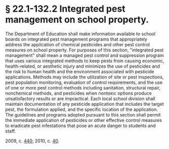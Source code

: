 # § 22.1-132.2 Integrated pest management on school property.

<p>The Department of Education shall make information available to school boards on integrated pest management programs that appropriately address the application of chemical pesticides and other pest control measures on school property. For purposes of this section, "integrated pest management" shall mean a managed pest control and suppression program that uses various integrated methods to keep pests from causing economic, health-related, or aesthetic injury and minimizes the use of pesticides and the risk to human health and the environment associated with pesticide applications. Methods may include the utilization of site or pest inspections, pest population monitoring, evaluation of control requirements, and the use of one or more pest control methods including sanitation, structural repair, nonchemical methods, and pesticides when nontoxic options produce unsatisfactory results or are impractical. Each local school division shall maintain documentation of any pesticide application that includes the target pest, the formulation applied, and the specific location of the application. The guidelines and programs adopted pursuant to this section shall permit the immediate application of pesticides or other effective control measures to eradicate pest infestations that pose an acute danger to students and staff.</p><p>2009, c. <a href='http://lis.virginia.gov/cgi-bin/legp604.exe?091+ful+CHAP0440'>440</a>; 2010, c. <a href='http://lis.virginia.gov/cgi-bin/legp604.exe?101+ful+CHAP0040'>40</a>.</p>